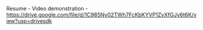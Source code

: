 Resume -
Video demonstration -
https://drive.google.com/file/d/1C985Ny02TWh7FcKbKYVP1ZvXfGJy6t6K/view?usp=drivesdk
